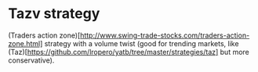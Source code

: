 # Tazv strategy

(Traders action zone)[http://www.swing-trade-stocks.com/traders-action-zone.html] strategy with a volume twist (good for trending markets, like (Taz)[https://github.com/lropero/yatb/tree/master/strategies/taz] but more conservative).
